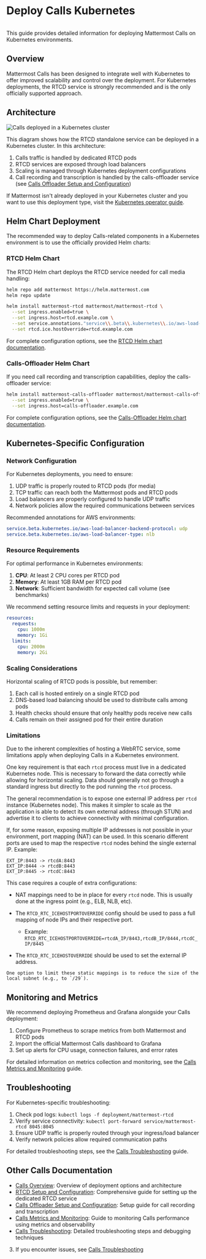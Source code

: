 # Deploy Calls Kubernetes

```{include} ../_static/badges/allplans-cloud-selfhosted.md
```

This guide provides detailed information for deploying Mattermost Calls on Kubernetes environments.

## Overview

Mattermost Calls has been designed to integrate well with Kubernetes to offer improved scalability and control over the deployment. For Kubernetes deployments, the RTCD service is strongly recommended and is the only officially supported approach.

## Architecture

![Calls deployed in a Kubernetes cluster](../images/calls-deployment-kubernetes.png)

This diagram shows how the RTCD standalone service can be deployed in a Kubernetes cluster. In this architecture:

1. Calls traffic is handled by dedicated RTCD pods
2. RTCD services are exposed through load balancers
3. Scaling is managed through Kubernetes deployment configurations
4. Call recording and transcription is handled by the calls-offloader service (see [Calls Offloader Setup and Configuration](calls-offloader-setup.md))

If Mattermost isn't already deployed in your Kubernetes cluster and you want to use this deployment type, visit the [Kubernetes operator guide](/install/mattermost-kubernetes-operator.md).

## Helm Chart Deployment

The recommended way to deploy Calls-related components in a Kubernetes environment is to use the officially provided Helm charts:

### RTCD Helm Chart

The RTCD Helm chart deploys the RTCD service needed for call media handling:

```bash
helm repo add mattermost https://helm.mattermost.com
helm repo update

helm install mattermost-rtcd mattermost/mattermost-rtcd \
  --set ingress.enabled=true \
  --set ingress.host=rtcd.example.com \
  --set service.annotations."service\\.beta\\.kubernetes\\.io/aws-load-balancer-backend-protocol"=udp \
  --set rtcd.ice.hostOverride=rtcd.example.com
```

For complete configuration options, see the [RTCD Helm chart documentation](https://github.com/mattermost/mattermost-helm/tree/master/charts/mattermost-rtcd).

### Calls-Offloader Helm Chart

If you need call recording and transcription capabilities, deploy the calls-offloader service:

```bash
helm install mattermost-calls-offloader mattermost/mattermost-calls-offloader \
  --set ingress.enabled=true \
  --set ingress.host=calls-offloader.example.com
```

For complete configuration options, see the [Calls-Offloader Helm chart documentation](https://github.com/mattermost/mattermost-helm/tree/master/charts/mattermost-calls-offloader).

## Kubernetes-Specific Configuration

### Network Configuration

For Kubernetes deployments, you need to ensure:

1. UDP traffic is properly routed to RTCD pods (for media)
2. TCP traffic can reach both the Mattermost pods and RTCD pods
3. Load balancers are properly configured to handle UDP traffic
4. Network policies allow the required communications between services

Recommended annotations for AWS environments:

```yaml
service.beta.kubernetes.io/aws-load-balancer-backend-protocol: udp
service.beta.kubernetes.io/aws-load-balancer-type: nlb
```

### Resource Requirements

For optimal performance in Kubernetes environments:

1. **CPU**: At least 2 CPU cores per RTCD pod
2. **Memory**: At least 1GB RAM per RTCD pod
3. **Network**: Sufficient bandwidth for expected call volume (see benchmarks)

We recommend setting resource limits and requests in your deployment:

```yaml
resources:
  requests:
    cpu: 1000m
    memory: 1Gi
  limits:
    cpu: 2000m
    memory: 2Gi
```

### Scaling Considerations

Horizontal scaling of RTCD pods is possible, but remember:

1. Each call is hosted entirely on a single RTCD pod
2. DNS-based load balancing should be used to distribute calls among pods
3. Health checks should ensure that only healthy pods receive new calls
4. Calls remain on their assigned pod for their entire duration

### Limitations

Due to the inherent complexities of hosting a WebRTC service, some limitations apply when deploying Calls in a Kubernetes environment.

One key requirement is that each `rtcd` process must live in a dedicated Kubernetes node. This is necessary to forward the data correctly while allowing for horizontal scaling. Data should generally not go through a standard ingress but directly to the pod running the `rtcd` process.

The general recommendation is to expose one external IP address per `rtcd` instance (Kubernetes node). This makes it simpler to scale as the application is able to detect its own external address (through STUN) and advertise it to clients to achieve connectivity with minimal configuration.

If, for some reason, exposing multiple IP addresses is not possible in your environment, port mapping (NAT) can be used. In this scenario different ports are used to map the respective `rtcd` nodes behind the single external IP. Example:

```text
EXT_IP:8443 -> rtcdA:8443
EXT_IP:8444 -> rtcdB:8443
EXT_IP:8445 -> rtcdC:8443
```

This case requires a couple of extra configurations:

* NAT mappings need to be in place for every `rtcd` node. This is usually done at the ingress point (e.g., ELB, NLB, etc).

* The `RTCD_RTC_ICEHOSTPORTOVERRIDE` config should be used to pass a full mapping of node IPs and their respective port.

  * Example: `RTCD_RTC_ICEHOSTPORTOVERRIDE=rtcdA_IP/8443,rtcdB_IP/8444,rtcdC_IP/8445`

* The `RTCD_RTC_ICEHOSTOVERRIDE` should be used to set the external IP address.

```{note}
One option to limit these static mappings is to reduce the size of the local subnet (e.g., to `/29`).
```

## Monitoring and Metrics

We recommend deploying Prometheus and Grafana alongside your Calls deployment:

1. Configure Prometheus to scrape metrics from both Mattermost and RTCD pods
2. Import the official Mattermost Calls dashboard to Grafana
3. Set up alerts for CPU usage, connection failures, and error rates

For detailed information on metrics collection and monitoring, see the [Calls Metrics and Monitoring](calls-metrics-monitoring.md) guide.

## Troubleshooting

For Kubernetes-specific troubleshooting:

1. Check pod logs: `kubectl logs -f deployment/mattermost-rtcd`
2. Verify service connectivity: `kubectl port-forward service/mattermost-rtcd 8045:8045`
3. Ensure UDP traffic is properly routed through your ingress/load balancer
4. Verify network policies allow required communication paths

For detailed troubleshooting steps, see the [Calls Troubleshooting](calls-troubleshooting.md) guide.

## Other Calls Documentation

- [Calls Overview](calls-deployment.md): Overview of deployment options and architecture
- [RTCD Setup and Configuration](calls-rtcd-setup.md): Comprehensive guide for setting up the dedicated RTCD service
- [Calls Offloader Setup and Configuration](calls-offloader-setup.md): Setup guide for call recording and transcription
- [Calls Metrics and Monitoring](calls-metrics-monitoring.md): Guide to monitoring Calls performance using metrics and observability
- [Calls Troubleshooting](calls-troubleshooting.md): Detailed troubleshooting steps and debugging techniques
3. If you encounter issues, see [Calls Troubleshooting](calls-troubleshooting.md)